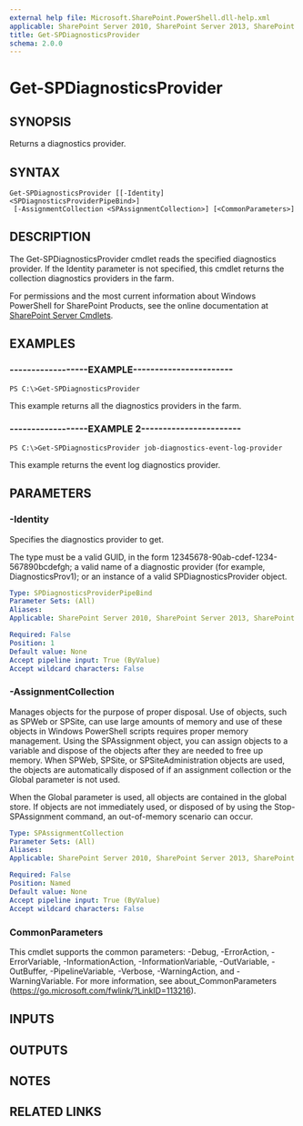 ```yaml
---
external help file: Microsoft.SharePoint.PowerShell.dll-help.xml
applicable: SharePoint Server 2010, SharePoint Server 2013, SharePoint Server 2016, SharePoint Server 2019
title: Get-SPDiagnosticsProvider
schema: 2.0.0
---
```


# Get-SPDiagnosticsProvider

## SYNOPSIS

Returns a diagnostics provider.



## SYNTAX

```
Get-SPDiagnosticsProvider [[-Identity] <SPDiagnosticsProviderPipeBind>]
 [-AssignmentCollection <SPAssignmentCollection>] [<CommonParameters>]
```

## DESCRIPTION
The Get-SPDiagnosticsProvider cmdlet reads the specified diagnostics provider.
If the Identity parameter is not specified, this cmdlet returns the collection diagnostics providers in the farm.

For permissions and the most current information about Windows PowerShell for SharePoint Products, see the online documentation at [SharePoint Server Cmdlets](https://docs.microsoft.com/powershell/sharepoint/sharepoint-server/sharepoint-server-cmdlets).

## EXAMPLES

### ------------------EXAMPLE----------------------- 
```
PS C:\>Get-SPDiagnosticsProvider
```

This example returns all the diagnostics providers in the farm.

### ------------------EXAMPLE 2----------------------- 
```
PS C:\>Get-SPDiagnosticsProvider job-diagnostics-event-log-provider
```

This example returns the event log diagnostics provider.

## PARAMETERS

### -Identity
Specifies the diagnostics provider to get.

The type must be a valid GUID, in the form 12345678-90ab-cdef-1234-567890bcdefgh; a valid name of a diagnostic provider (for example, DiagnosticsProv1); or an instance of a valid SPDiagnosticsProvider object.

```yaml
Type: SPDiagnosticsProviderPipeBind
Parameter Sets: (All)
Aliases: 
Applicable: SharePoint Server 2010, SharePoint Server 2013, SharePoint Server 2016, SharePoint Server 2019

Required: False
Position: 1
Default value: None
Accept pipeline input: True (ByValue)
Accept wildcard characters: False
```

### -AssignmentCollection
Manages objects for the purpose of proper disposal.
Use of objects, such as SPWeb or SPSite, can use large amounts of memory and use of these objects in Windows PowerShell scripts requires proper memory management.
Using the SPAssignment object, you can assign objects to a variable and dispose of the objects after they are needed to free up memory.
When SPWeb, SPSite, or SPSiteAdministration objects are used, the objects are automatically disposed of if an assignment collection or the Global parameter is not used.

When the Global parameter is used, all objects are contained in the global store.
If objects are not immediately used, or disposed of by using the Stop-SPAssignment command, an out-of-memory scenario can occur.

```yaml
Type: SPAssignmentCollection
Parameter Sets: (All)
Aliases: 
Applicable: SharePoint Server 2010, SharePoint Server 2013, SharePoint Server 2016, SharePoint Server 2019

Required: False
Position: Named
Default value: None
Accept pipeline input: True (ByValue)
Accept wildcard characters: False
```

### CommonParameters
This cmdlet supports the common parameters: -Debug, -ErrorAction, -ErrorVariable, -InformationAction, -InformationVariable, -OutVariable, -OutBuffer, -PipelineVariable, -Verbose, -WarningAction, and -WarningVariable. For more information, see about_CommonParameters (https://go.microsoft.com/fwlink/?LinkID=113216).

## INPUTS

## OUTPUTS

## NOTES

## RELATED LINKS

